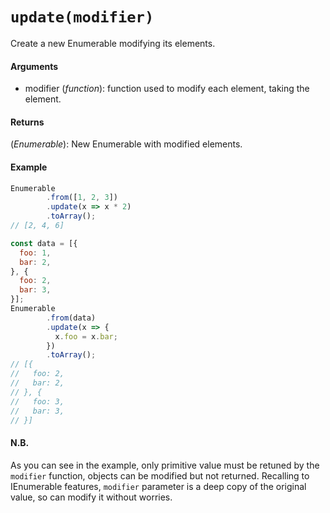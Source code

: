 # `update(modifier)`

Create a new Enumerable modifying its elements.

#### Arguments

- modifier (*function*): function used to modify each element, taking the element.

#### Returns

(*Enumerable*): New Enumerable with modified elements.

#### Example

```js
Enumerable
        .from([1, 2, 3])
        .update(x => x * 2)
        .toArray();
// [2, 4, 6]

const data = [{
  foo: 1,
  bar: 2,
}, {
  foo: 2,
  bar: 3,
}];
Enumerable
        .from(data)
        .update(x => {
          x.foo = x.bar;
        })
        .toArray();
// [{
//   foo: 2,
//   bar: 2,
// }, {
//   foo: 3,
//   bar: 3,
// }]
```

#### N.B.

As you can see in the example, only primitive value must be retuned by the `modifier` function,
objects can be modified but not returned. Recalling to IEnumerable features,
`modifier` parameter is a deep copy of the original value, so can modify it without worries.
